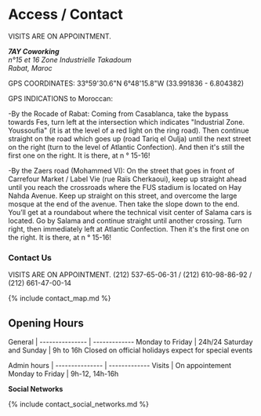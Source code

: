 # Access / Contact
VISITS ARE ON APPOINTMENT.
<address><strong>7AY Coworking</strong><br />
n°15 et 16 Zone Industrielle Takadoum<br />
Rabat, Maroc</address>

GPS COORDINATES: 33°59'30.6"N 6°48'15.8"W (33.991836 - 6.804382)<br /> 

GPS INDICATIONS to Moroccan:

-By the Rocade of Rabat:
Coming from Casablanca, take the bypass towards Fes, turn left at the intersection which indicates "Industrial Zone. Youssoufia" (it is at the level of a red light on the ring road). Then continue straight on the road which goes up (road Tariq el Oulja) until the next street on the right (turn to the level of Atlantic Confection). And then it's still the first one on the right. It is there, at n ° 15-16! 

-By the Zaers road (Mohammed VI):
On the street that goes in front of Carrefour Market / Label Vie (rue Raïs Cherkaoui), keep up straight ahead until you reach the crossroads where the FUS stadium is located on Hay Nahda Avenue. Keep up straight on this street, and overcome the large mosque at the end of the avenue. Then take the slope down to the end. You’ll get at a roundabout where the technical visit center of Salama cars is located. Go by Salama and continue straight until another crossing. Turn right, then immediately left at Atlantic Confection. Then it's the first one on the right. It is there, at n ° 15-16!

### Contact Us

VISITS ARE ON APPOINTMENT. (212) 537-65-06-31 / (212) 610-98-86-92 / (212) 661-47-00-14

{% include contact_map.md %}

## Opening Hours

General | 
--------------- | -------------
Monday to Friday | 24h/24
Saturday and Sunday | 9h to 16h
Closed on official holidays expect for special events

Admin hours | 
--------------- | -------------
Visits | On appointement
Monday to Friday | 9h-12, 14h-16h


__Social Networks__

{% include contact_social_networks.md %}
